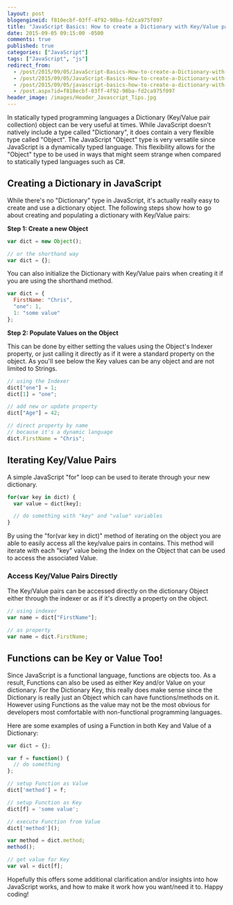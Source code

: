 ```yaml
---
layout: post
blogengineid: f810ecbf-03ff-4f92-98ba-fd2ca975f097
title: "JavaScript Basics: How to create a Dictionary with Key/Value pairs"
date: 2015-09-05 09:15:00 -0500
comments: true
published: true
categories: ["JavaScript"]
tags: ["JavaScript", "js"]
redirect_from: 
  - /post/2015/09/05/JavaScript-Basics-How-to-create-a-Dictionary-with-KeyValue-pairs.aspx
  - /post/2015/09/05/JavaScript-Basics-How-to-create-a-Dictionary-with-KeyValue-pairs
  - /post/2015/09/05/javascript-basics-how-to-create-a-dictionary-with-keyvalue-pairs
  - /post.aspx?id=f810ecbf-03ff-4f92-98ba-fd2ca975f097
header_image: /images/Header_Javascript_Tips.jpg
---
```

<!-- more -->

In statically typed programming languages a Dictionary (Key/Value pair collection) object can be very useful at times. While JavaScript doesn't natively include a type called "Dictionary", it does contain a very flexible type called "Object". The JavaScript "Object" type is very versatile since JavaScript is a dynamically typed language. This flexibility allows for the "Object" type to be used in ways that might seem strange when compared to statically typed languages such as C#.

## Creating a Dictionary in JavaScript

While there's no "Dictionary" type in JavaScript, it's actually really easy to create and use a dictionary object. The following steps show how to go about creating and populating a dictionary with Key/Value pairs:

**Step 1: Create a new Object**

```javascript
var dict = new Object();

// or the shorthand way
var dict = {};
```

You can also initialize the Dictionary with Key/Value pairs when creating it if you are using the shorthand method.

```javascript
var dict = {
  FirstName: "Chris",
  "one": 1,
  1: "some value"
};
```

**Step 2: Populate Values on the Object**

This can be done by either setting the values using the Object's Indexer property, or just calling it directly as if it were a standard property on the object. As you'll see below the Key values can be any object and are not limited to Strings.

```javascript
// using the Indexer
dict["one"] = 1;
dict[1] = "one";

// add new or update property
dict["Age"] = 42;

// direct property by name
// because it's a dynamic language
dict.FirstName = "Chris";
```

<!-- ad -->

## Iterating Key/Value Pairs

A simple JavaScript "for" loop can be used to iterate through your new dictionary.

```javascript
for(var key in dict) {
  var value = dict[key];

  // do something with "key" and "value" variables
}
```

By using the "for(var key in dict)" method of iterating on the object you are able to easily access all the key/value pairs in contains. This method will iterate with each "key" value being the Index on the Object that can be used to access the associated Value.
<h3>Access Key/Value Pairs Directly</h3>

The Key/Value pairs can be accessed directly on the dictionary Object either through the indexer or as if it's directly a property on the object.

```javascript
// using indexer
var name = dict["FirstName"];

// as property
var name = dict.FirstName;
```

## Functions can be Key or Value Too!

Since JavaScript is a functional language, functions are objects too. As a result, Functions can also be used as either Key and/or Value on your dictionary. For the Dictionary Key, this really does make sense since the Dictionary is really just an Object which can have functions/methods on it. However using Functions as the value may not be the most obvious for developers most comfortable with non-functional programming languages.

Here are some examples of using a Function in both Key and Value of a Dictionary:

```javascript
var dict = {};

var f = function() {
  // do something
};

// setup Function as Value
dict['method'] = f;

// setup Function as Key
dict[f] = 'some value';

// execute Function from Value
dict['method']();

var method = dict.method;
method();

// get value for Key
var val = dict[f];
```

Hopefully this offers some additional clarification and/or insights into how JavaScript works, and how to make it work how you want/need it to. Happy coding!
